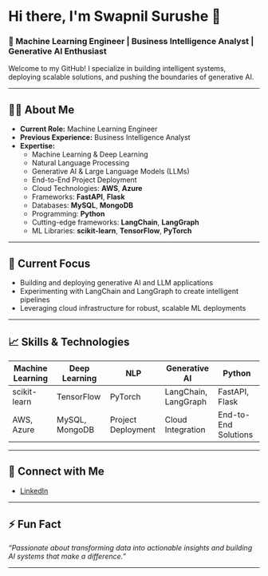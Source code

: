# Hi there, I'm Swapnil Surushe 👋

### 🚀 Machine Learning Engineer | Business Intelligence Analyst | Generative AI Enthusiast

Welcome to my GitHub! I specialize in building intelligent systems, deploying scalable solutions, and pushing the boundaries of generative AI.

---

## 👨‍💻 About Me

- **Current Role:** Machine Learning Engineer
- **Previous Experience:** Business Intelligence Analyst
- **Expertise:**  
  - Machine Learning & Deep Learning  
  - Natural Language Processing  
  - Generative AI & Large Language Models (LLMs)
  - End-to-End Project Deployment
  - Cloud Technologies: **AWS**, **Azure**
  - Frameworks: **FastAPI**, **Flask**
  - Databases: **MySQL**, **MongoDB**
  - Programming: **Python**
  - Cutting-edge frameworks: **LangChain**, **LangGraph**
  - ML Libraries: **scikit-learn**, **TensorFlow**, **PyTorch**

---

## 🌟 Current Focus

- Building and deploying generative AI and LLM applications
- Experimenting with LangChain and LangGraph to create intelligent pipelines
- Leveraging cloud infrastructure for robust, scalable ML deployments

---

## 📈 Skills & Technologies

| Machine Learning   | Deep Learning    | NLP          | Generative AI        | Python        |
|--------------------|------------------|--------------|----------------------|--------------|
| scikit-learn       | TensorFlow       | PyTorch      | LangChain, LangGraph | FastAPI, Flask |
| AWS, Azure         | MySQL, MongoDB   | Project Deployment | Cloud Integration | End-to-End Solutions |

---

## 🔗 Connect with Me

- [LinkedIn](https://www.linkedin.com/in/swapnil-surushe-2211b8374/)  

---

## ⚡ Fun Fact

*“Passionate about transforming data into actionable insights and building AI systems that make a difference.”*

---

<!-- Optionally add your GitHub stats, visitor count, or favorite projects below. Just let me know! -->
